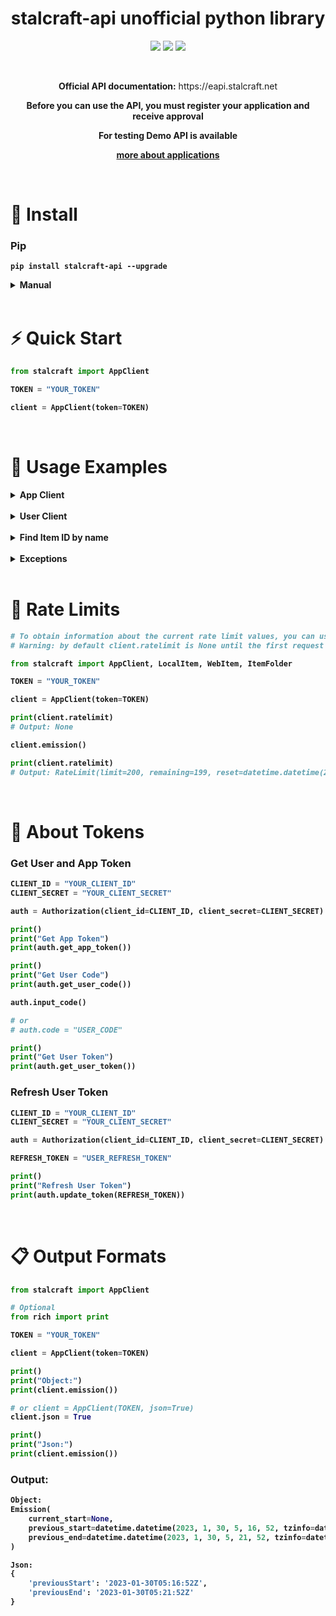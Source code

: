 <h1 align="center">stalcraft-api unofficial python library</h1>

<p align="center">
    <a href="https://pypi.org/project/stalcraft-api" alt="PyPi Package Version">
        <img src="https://img.shields.io/pypi/v/stalcraft-api.svg?style=flat-square"/></a>
    <a href="https://pypi.org/project/stalcraft-api" alt="Supported python versions">
        <img src="https://img.shields.io/pypi/pyversions/stalcraft-api.svg?style=flat-square"/></a>
    <a href="https://opensource.org/licenses/MIT" alt="MIT License">
        <img src="https://img.shields.io/pypi/l/aiogram.svg?style=flat-squar"/></a>
</p>


<br>

<p align="center">
    <b>Official API documentation:</b> https://eapi.stalcraft.net
</p>
<p align="center">
    <b>Before you can use the API, you must register your application and receive approval<b>
</p>
<p align="center">
    <b>For testing Demo API is available<b>
</p>
<p align="center">
    <a href="https://eapi.stalcraft.net/registration.html">more about applications</a>
</p>


<br>

# 🔧 Install

### Pip

```console
pip install stalcraft-api --upgrade
```

<details>
<summary>Manual</summary>

```console
git clone git@github.com:onejeuu/stalcraft-api.git
```

```console
cd stalcraft-api
```

```console
pip install -r requirements.txt
```
</details>


<br>

# ⚡ Quick Start

```python
from stalcraft import AppClient

TOKEN = "YOUR_TOKEN"

client = AppClient(token=TOKEN)
```


<br>

# 📎 Usage Examples

<details>
<summary>App Client</summary>

```python
from stalcraft import AppClient, Region, Sort, Order

CLIENT_ID = "YOUR_CLIENT_ID"
CLIENT_SECRET = "YOUR_CLIENT_SECRET"

TOKEN = "YOUR_TOKEN"

# Method 1:
client = AppClient(token=TOKEN)

# Method 2:
client = AppClient(client_id=CLIENT_ID, client_secret=CLIENT_SECRET)

print()
print("List of regions")
print(client.regions())

print()
print("List of clans with limit 2")
print(client.clans(limit=2))

print()
print("Information about emission on NA server")
print(client.emission(Region.NA))

print()
print("List of lots for item with id '1r756'")
print("With offset 5, limit 2, sort by buyout price and order by descending")
print(client.auction("1r756").lots(offset=5, limit=2, sort=Sort.BUYOUT_PRICE, order=Order.DESC))

print()
print("List of price history for item with id '1r756'")
print(client.auction("1r756").price_history())

print()
print("Information about clan with id '562968e7-4282-4ac6-900f-f7f1581495e8'")
print(client.clan("562968e7-4282-4ac6-900f-f7f1581495e8").info())
```

</details>


<br>

<details>
<summary>User Client</summary>

```python
from stalcraft import UserClient, BaseUrl, Region

TOKEN = "YOUR_TOKEN"

client = UserClient(token=TOKEN, base_url=BaseUrl.DEMO)

# + all methods from AppClient

print("List of characters created by the user on EU server by which used access token was provided")
print(client.characters(Region.EU))

print()
print("List of friends character names who are friend with 'Test-1'")
print(client.friends("Test-1"))


# Members in clan with id '562968e7-4282-4ac6-900f-f7f1581495e8'
# (Can be used only when using user access token and that user has at least one character in that clan)
# client.clan("562968e7-4282-4ac6-900f-f7f1581495e8").members()

#
# Information about player's profile. Includes alliance, profile description, last login time, stats, etc.
# (Not working in DEMO API)
# client.character_profile("ZIV")
```

</details>


<br>

<details>
<summary>Find Item ID by name</summary>

```python
from stalcraft import AppClient, LocalItem, WebItem, ItemFolder

TOKEN = "YOUR_TOKEN"

client = AppClient(token=TOKEN)

print()
print("Search by local file")
print(client.auction(LocalItem("Snowflake")).lots())

print()
print("(Not reliable)")
print("Search by listing.json in stalcraft-database github repository")
print(client.auction(WebItem("Snowflake", folder=ItemFolder.GLOBAL)).lots())
```

</details>


<br>

<details>
<summary>Exceptions</summary>

```python
from stalcraft import UserClient, LocalItem

from stalcraft.exceptions import (
    InvalidToken, StalcraftApiException, ItemException
)

TOKEN = "YOUR_TOKEN"

client = UserClient(token=TOKEN)

def handle_exception(func, exception):
    try:
        func()
    except exception as e:
        print("Error:", e)

print()
print("If token is invalid")
handle_exception(lambda: UserClient("test1234567890"), InvalidToken)

print()
print("If an item with that name does not exist")
handle_exception(lambda: LocalItem("test"), ItemException)

print()
print("If one of parameters is invalid")
handle_exception(lambda: client.auction("test").price_history(), StalcraftApiException)
```

</details>


<br>

# 🚫 Rate Limits

```python
# To obtain information about the current rate limit values, you can use client.ratelimit
# Warning: by default client.ratelimit is None until the first request is made (except for regions), so use caution

from stalcraft import AppClient, LocalItem, WebItem, ItemFolder

TOKEN = "YOUR_TOKEN"

client = AppClient(token=TOKEN)

print(client.ratelimit)
# Output: None

client.emission()

print(client.ratelimit)
# Output: RateLimit(limit=200, remaining=199, reset=datetime.datetime(2023, 2, 23, 12, 0, 0, tzinfo=...))
```


<br>

# 🔑 About Tokens

### Get User and App Token

```python
CLIENT_ID = "YOUR_CLIENT_ID"
CLIENT_SECRET = "YOUR_CLIENT_SECRET"

auth = Authorization(client_id=CLIENT_ID, client_secret=CLIENT_SECRET)

print()
print("Get App Token")
print(auth.get_app_token())

print()
print("Get User Code")
print(auth.get_user_code())

auth.input_code()

# or
# auth.code = "USER_CODE"

print()
print("Get User Token")
print(auth.get_user_token())
```

### Refresh User Token

```python
CLIENT_ID = "YOUR_CLIENT_ID"
CLIENT_SECRET = "YOUR_CLIENT_SECRET"

auth = Authorization(client_id=CLIENT_ID, client_secret=CLIENT_SECRET)

REFRESH_TOKEN = "USER_REFRESH_TOKEN"

print()
print("Refresh User Token")
print(auth.update_token(REFRESH_TOKEN))
```


<br>

# 📋 Output Formats

```python
from stalcraft import AppClient

# Optional
from rich import print

TOKEN = "YOUR_TOKEN"

client = AppClient(token=TOKEN)

print()
print("Object:")
print(client.emission())

# or client = AppClient(TOKEN, json=True)
client.json = True

print()
print("Json:")
print(client.emission())
```

### Output:

```python
Object:
Emission(
    current_start=None,
    previous_start=datetime.datetime(2023, 1, 30, 5, 16, 52, tzinfo=datetime.timezone.utc),
    previous_end=datetime.datetime(2023, 1, 30, 5, 21, 52, tzinfo=datetime.timezone.utc)
)

Json:
{
    'previousStart': '2023-01-30T05:16:52Z',
    'previousEnd': '2023-01-30T05:21:52Z'
}
```
